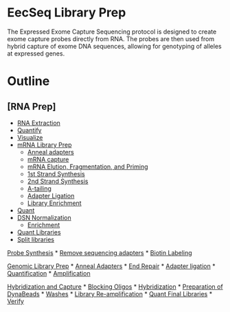 EecSeq Library Prep
================

The Expressed Exome Capture Sequencing protocol is designed to create
exome capture probes directly from RNA. The probes are then used from
hybrid capture of exome DNA sequences, allowing for genotyping of
alleles at expressed genes.

# Outline

## \[RNA Prep\]

  - [RNA Extraction](../protocols/rna_extraction_tri.nb.html)
  - [Quantify](#quantify-all-rna-samples)
  - [Visualize](#visualize-rna-on-bioanalyzer)
  - [mRNA Library Prep](#stranded-mrna-seq-library-prep)
      - [Anneal adapters](#anneal-rna-adapters)
      - [mRNA capture](#mrna-capture)
      - [mRNA Elution, Fragmentation, and
        Priming](#mrna-elution-fragmentation-and-priming)
      - [1st Strand Synthesis](#1st-strand-synthesis)
      - [2nd Strand Synthesis](#2nd-strand-synthesis-and-marking)
      - [A-tailing](#a-tailing)
      - [Adapter Ligation](#adapter-ligation)
      - [Library Enrichment](#library-amplificiation)
  - [Quant](#quant-libraries)
  - [DSN Normalization](#dsn-normalization)
      - [Enrichment](#pcr-enrichment)
  - [Quant Libraries](#quant-libraries)
  - [Split
    libraries](#split-finished-cdna-library-for-each-sample-into-two-vials)

[Probe Synthesis](#probe-synthesis) \* [Remove sequencing
adapters](#remove-adapters-from-cdna) \* [Biotin
Labeling](#biotin-labeling)

[Genomic Library Prep](#preparation-of-whole-genome-libraries) \*
[Anneal Adapters](#anneal-adapters) \* [End Repair](#end-repair) \*
[Adapter ligation](#adapter-ligation) \*
[Quantification](#quant-samples) \*
[Amplification](#library-amplification)

[Hybridization and Capture](#hybridization-and-capture) \* [Blocking
Oligos](#blocking-oligos) \* [Hybridization](#hybridization) \*
[Preparation of DynaBeads](#preparation-of-dynabeads) \*
[Washes](#washes) \* [Library
Re-amplification](#library-re-amplification) \* [Quant Final
Libraries](#quant-samples) \* [Verify](#verify)

